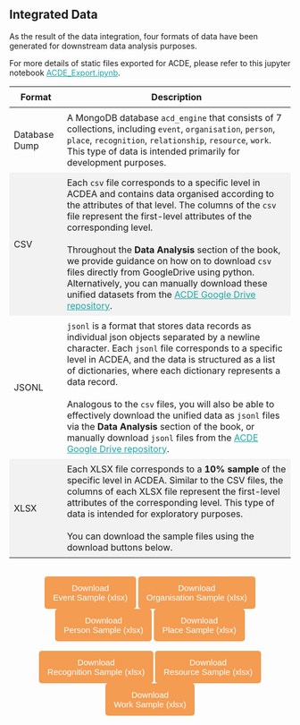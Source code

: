 ## Integrated Data

As the result of the data integration, four formats of data have been generated for downstream data analysis purposes.

For more details of static files exported for ACDE, please refer to this jupyter notebook [ACDE_Export.ipynb](https://github.com/acd-engine/jupyterbook/blob/main/integration%20notebooks/ACDE_Export.ipynb).
<br>

<style>
  /* CSS for zebra-striped table */
  table {
    border-collapse: collapse;
    width: 100%;
  }

  th, td {
    padding: 8px;
  }

  /* Zebra striping */
  tr:nth-child(even) {
    background-color: #f2f2f2;
  }
</style>

| Format          | Description                                                                                                                                                                                                                                                                                                                                                                                                                                                    |
| --------------- | -------------------------------------------------------------------------------------------------------------------------------------------------------------------------------------------------------------------------------------------------------------------------------------------------------------------------------------------------------------------------------------------------------------------------------------------------------------- |
| Database Dump   | A MongoDB database `acd_engine` that consists of 7 collections, including `event`, `organisation`, `person`, `place`, `recognition`, `relationship`, `resource`, `work`. This type of data is intended primarily for development purposes.                                                                                                                                                                                                                      |
| CSV             | Each `csv` file corresponds to a specific level in ACDEA and contains data organised according to the attributes of that level. The columns of the `csv` file represent the first-level attributes of the corresponding level. <br><br> Throughout the **Data Analysis** section of the book, we provide guidance on how on to download `csv` files directly from GoogleDrive using python. Alternatively, you can manually download these unified datasets from the [ACDE Google Drive repository](https://drive.google.com/drive/folders/1_nL5O0wMmkmVC79DbQojvQB14-kpDgWQ?usp=drive_link).                                                                                                                                                                                                                                           |
| JSONL           | `jsonl` is a format that stores data records as individual json objects separated by a newline character. Each `jsonl` file corresponds to a specific level in ACDEA, and the data is structured as a list of dictionaries, where each dictionary represents a data record. <br><br> Analogous to the `csv` files, you will also be able to effectively download the unified data as `jsonl` files via the **Data Analysis** section of the book, or manually download `jsonl` files from the [ACDE Google Drive repository](https://drive.google.com/drive/folders/1Ug38g_j1MUu7RiY6egLaSCqMXzIr_Fux?usp=drive_link).                                                                                                                                                                                                                                                                            |
| XLSX            | Each XLSX file corresponds to a **10% sample** of the specific level in ACDEA. Similar to the CSV files, the columns of each XLSX file represent the first-level attributes of the corresponding level. This type of data is intended for exploratory purposes. <br><br> You can download the sample files using the download buttons below.                                                                                                                                                |

<br>

<!DOCTYPE html>
<html>
<head>
<meta name="viewport" content="width=device-width, initial-scale=1">
<!-- Add icon library -->
<link rel="stylesheet" href="https://cdnjs.cloudflare.com/ajax/libs/font-awesome/4.7.0/css/font-awesome.min.css">
<style>
.btn {
  background-color: #f39c52;
  border: none;
  color: white;
  padding: 12px 15px;
  cursor: pointer;
  font-size: 15px;
  border-radius: 5px; /* Make the button rounder */
}
</style>


</head>
<body>

<div style="text-align: center;">
	<button id="download-btn-event" class="btn"><i class="fa fa-download"></i> Download <br>Event Sample (xlsx)</button>
	<button id="download-btn-org" class="btn"><i class="fa fa-download"></i> Download <br>Organisation Sample (xlsx)</button>
	<button id="download-btn-person" class="btn"><i class="fa fa-download"></i> Download <br>Person Sample (xlsx)</button>
	<button id="download-btn-place" class="btn"><i class="fa fa-download"></i> Download <br>Place Sample (xlsx)</button>
</div>
<br>
<div style="text-align: center;">
	<button id="download-btn-recog" class="btn"><i class="fa fa-download"></i> Download <br>Recognition Sample (xlsx)</button>
	<button id="download-btn-resource" class="btn"><i class="fa fa-download"></i> Download <br>Resource Sample (xlsx)</button>
	<button id="download-btn-work" class="btn"><i class="fa fa-download"></i> Download <br>Work Sample (xlsx)</button>
</div>

</body>
</html>

<script src="https://cdn.jsdelivr.net/npm/filesaver.js"></script>
<script>
  // Define the URL of the CSV file
  const csvUrl_event = "https://raw.githubusercontent.com/acd-engine/jupyterbook/master/data/xlsx/acde_eventSample_202305080816.xlsx";

  const csvUrl_org = "https://raw.githubusercontent.com/acd-engine/jupyterbook/master/data/xlsx/acde_organizationSample_202305080816.xlsx";

  const csvUrl_person = "https://raw.githubusercontent.com/acd-engine/jupyterbook/master/data/xlsx/acde_personSample_202305080816.xlsx";

  const csvUrl_place = "https://raw.githubusercontent.com/acd-engine/jupyterbook/master/data/xlsx/acde_placeSample_202305080816.xlsx";

  const csvUrl_recog = "https://raw.githubusercontent.com/acd-engine/jupyterbook/master/data/xlsx/acde_recognitionSample_202305080816.xlsx";

  const csvUrl_resource = "https://raw.githubusercontent.com/acd-engine/jupyterbook/master/data/xlsx/acde_resourceSample_202305080816.xlsx";

  const csvUrl_work = "https://raw.githubusercontent.com/acd-engine/jupyterbook/master/data/xlsx/acde_workSample_202305080816.xlsx";
  
  // Add a click event listener to the button
  document.getElementById("download-btn-event").addEventListener("click", () => {
    // Load the CSV file from the URL using an XMLHttpRequest
    const xhr_event = new XMLHttpRequest();
    xhr_event.open("GET", csvUrl_event);
    xhr_event.responseType = "blob";
    xhr_event.onload = () => {
      // Save the Blob as a file with the given name
      saveAs(xhr_event.response, "acde_eventSample_202305080816.xlsx");
    };
    xhr_event.send();
  });

  // Add a click event listener to the button
  document.getElementById("download-btn-org").addEventListener("click", () => {
    // Load the CSV file from the URL using an XMLHttpRequest
    const xhr_org = new XMLHttpRequest();
    xhr_org.open("GET", csvUrl_org);
    xhr_org.responseType = "blob";
    xhr_org.onload = () => {
      // Save the Blob as a file with the given name
      saveAs(xhr_org.response, "acde_organizationSample_202305080816.xlsx");
    };
    xhr_org.send();
  });

  // Add a click event listener to the button
  document.getElementById("download-btn-person").addEventListener("click", () => {
    // Load the CSV file from the URL using an XMLHttpRequest
    const xhr_person = new XMLHttpRequest();
    xhr_person.open("GET", csvUrl_person);
    xhr_person.responseType = "blob";
    xhr_person.onload = () => {
      // Save the Blob as a file with the given name
      saveAs(xhr_person.response, "acde_personSample_202305080816.xlsx");
    };
    xhr_person.send();
  });

  // Add a click event listener to the button
  document.getElementById("download-btn-place").addEventListener("click", () => {
    // Load the CSV file from the URL using an XMLHttpRequest
    const xhr_place = new XMLHttpRequest();
    xhr_place.open("GET", csvUrl_place);
    xhr_place.responseType = "blob";
    xhr_place.onload = () => {
      // Save the Blob as a file with the given name
      saveAs(xhr_place.response, "acde_placeSample_202305080816.xlsx");
    };
    xhr_place.send();
  });

  // Add a click event listener to the button
  document.getElementById("download-btn-recog").addEventListener("click", () => {
    // Load the CSV file from the URL using an XMLHttpRequest
    const xhr_recog = new XMLHttpRequest();
    xhr_recog.open("GET", csvUrl_recog);
    xhr_recog.responseType = "blob";
    xhr_recog.onload = () => {
      // Save the Blob as a file with the given name
      saveAs(xhr_recog.response, "acde_recognitionSample_202305080816.xlsx");
    };
    xhr_recog.send();
  });

  // Add a click event listener to the button
  document.getElementById("download-btn-resource").addEventListener("click", () => {
    // Load the CSV file from the URL using an XMLHttpRequest
    const xhr_resource = new XMLHttpRequest();
    xhr_resource.open("GET", csvUrl_resource);
    xhr_resource.responseType = "blob";
    xhr_resource.onload = () => {
      // Save the Blob as a file with the given name
      saveAs(xhr_resource.response, "acde_resourceSample_202305080816.xlsx");
    };
    xhr_resource.send();
  });

  // Add a click event listener to the button
  document.getElementById("download-btn-work").addEventListener("click", () => {
    // Load the CSV file from the URL using an XMLHttpRequest
    const xhr_work = new XMLHttpRequest();
    xhr_work.open("GET", csvUrl_work);
    xhr_work.responseType = "blob";
    xhr_work.onload = () => {
      // Save the Blob as a file with the given name
      saveAs(xhr_work.response, "acde_workSample_202305080816.xlsx");
    };
    xhr_work.send();
  });

</script>
<br>

<style>
  a {
    color: #1ea5a6 !important;
  }
</style>